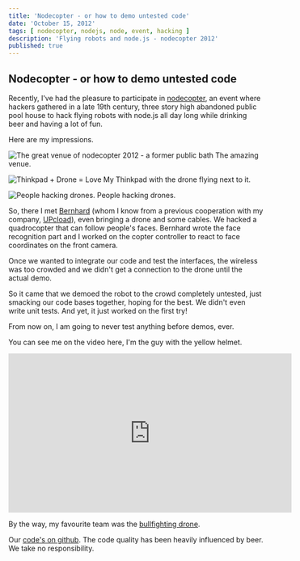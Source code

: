 ```yaml
---
title: 'Nodecopter - or how to demo untested code'
date: 'October 15, 2012'
tags: [ nodecopter, nodejs, node, event, hacking ]
description: 'Flying robots and node.js - nodecopter 2012'
published: true
---
```



## Nodecopter - or how to demo untested code

Recently, I've had the pleasure to participate in
<a href="http://nodecopter.com">nodecopter</a>,
an event where hackers gathered in a late 19th century,
three story high abandoned public pool house
to hack flying robots with node.js all day long
while drinking beer and having a lot of fun.

Here are my impressions.

<img src="/images/nodecopter_20121005_003.resized.jpg"
 alt="The great venue of nodecopter 2012 - a former public bath" />
The amazing venue.


<img src="/images/nodecopter_20121005_011.resized.jpg"
 alt="Thinkpad + Drone = Love" />
My Thinkpad with the drone flying next to it.


<img src="/images/nodecopter_20121005_002.resized.jpg"
 alt="People hacking drones." />
People hacking drones.


So, there I met <a href="http://npmjs.org/~bkw">Bernhard</a> (whom I know from
a previous cooperation with my company, <a href="http://www.upcload.com">UPcload</a>),
even bringing a drone and some cables.
We hacked a quadrocopter that can follow people's faces.
Bernhard wrote the face recognition part
and I worked on the copter controller to react to face coordinates on the
front camera.

Once we wanted to integrate our code and test the interfaces,
the wireless was too crowded and we didn't get a connection to the drone
until the actual demo.

So it came that we demoed the robot to the crowd completely untested,
just smacking our code bases together, hoping for the best.
We didn't even write unit tests.
And yet, it just worked on the first try!

From now on, I am going to never test anything before demos, ever.

You can see me on the video here, I'm the guy with the yellow helmet.

<iframe width="560" height="315" src="http://www.youtube.com/embed/gucpgJEJ5b4" frameborder="0" allowfullscreen></iframe>

By the way, my favourite team was the
<a href="https://github.com/substack/matador-copter">bullfighting drone</a>.

Our <a href="http://github.com/strathausen/nodecopter-hacks">code's on github</a>.
The code quality has been heavily influenced by beer.
We take no responsibility.
